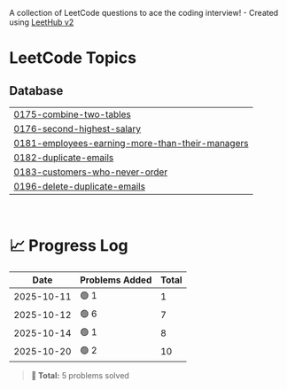 A collection of LeetCode questions to ace the coding interview! - Created using [LeetHub v2](https://github.com/arunbhardwaj/LeetHub-2.0)
<!---LeetCode Topics Start-->
# LeetCode Topics
## Database
|  |
| ------- |
| [0175-combine-two-tables](https://github.com/rachel-kim2255/Leetcode-Python/tree/master/0175-combine-two-tables) |
| [0176-second-highest-salary](https://github.com/rachel-kim2255/Leetcode-Python/tree/master/0176-second-highest-salary) |
| [0181-employees-earning-more-than-their-managers](https://github.com/rachel-kim2255/Leetcode-Python/tree/master/0181-employees-earning-more-than-their-managers) |
| [0182-duplicate-emails](https://github.com/rachel-kim2255/Leetcode-Python/tree/master/0182-duplicate-emails) |
| [0183-customers-who-never-order](https://github.com/rachel-kim2255/Leetcode-Python/tree/master/0183-customers-who-never-order) |
| [0196-delete-duplicate-emails](https://github.com/rachel-kim2255/Leetcode-Python/tree/master/0196-delete-duplicate-emails) |
<!---LeetCode Topics End-->

<br>
















# 📈 Progress Log
| Date | Problems Added | Total |
|------|----------------|--------|
| 2025-10-11 | 🟢 1 | 1 |
| 2025-10-12 | 🟢 6 | 7 |
| 2025-10-14 | 🟢 1 | 8 |
| 2025-10-20 | 🟢 2 | 10 |

> **🎯 Total:** 5 problems solved
